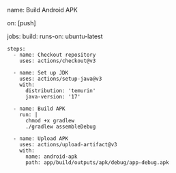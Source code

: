 name: Build Android APK

on: [push]

jobs:
  build:
    runs-on: ubuntu-latest

    steps:
      - name: Checkout repository
        uses: actions/checkout@v3

      - name: Set up JDK
        uses: actions/setup-java@v3
        with:
          distribution: 'temurin'
          java-version: '17'

      - name: Build APK
        run: |
          chmod +x gradlew
          ./gradlew assembleDebug

      - name: Upload APK
        uses: actions/upload-artifact@v3
        with:
          name: android-apk
          path: app/build/outputs/apk/debug/app-debug.apk
